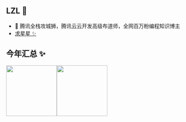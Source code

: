 ## LZL 🛌

- 🐧 腾讯全栈攻城狮，腾讯云云开发高级布道师，全网百万粉编程知识博主
- <a href="https://github.com/liyupi/free-programming-resources" target="_blank">求星星 ✨</a>

## 今年汇总 ✨

<img align="" height="137px" src="https://github-readme-stats.vercel.app/api?username=liyupi&hide_title=true&hide_border=true&show_icons=true&include_all_commits=true&line_height=21&bg_color=0,EC6C6C,FFD479,FFFC79,73FA79&theme=graywhite&locale=cn" /><img align="" height="137px" src="https://github-readme-stats.vercel.app/api/top-langs/?username=liyupi&hide_title=true&hide_border=true&layout=compact&bg_color=0,73FA79,73FDFF,D783FF&theme=graywhite&locale=cn" />
